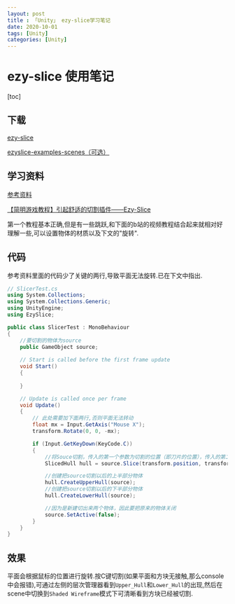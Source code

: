 ```yaml
---
layout: post
title : 「Unity」 ezy-slice学习笔记
date: 2020-10-01
tags: [Unity]
categories: [Unity]
---
```

# ezy-slice 使用笔记

[toc]

## 下载

[ezy-slice](https://github.com/DavidArayan/ezy-slice)

[ezyslice-examples-scenes（可选）](https://github.com/DavidArayan/EzySlice-Example-Scenes)

## 学习资料

[参考资料](https://www.codetd.com/article/7623051)

[【简明游戏教程】引起舒适的切割插件——Ezy-Slice](https://www.bilibili.com/video/av65373505/)

第一个教程基本正确,但是有一些跳跃,和下面的b站的视频教程结合起来就相对好理解一些,可以设置物体的材质以及下文的"旋转".

## 代码

参考资料里面的代码少了关键的两行,导致平面无法旋转.已在下文中指出.

```cs
// SlicerTest.cs
using System.Collections;
using System.Collections.Generic;
using UnityEngine;
using EzySlice;

public class SlicerTest : MonoBehaviour
{
    //要切割的物体为source
    public GameObject source;
    
    // Start is called before the first frame update
    void Start()
    {
        
    }

    // Update is called once per frame
    void Update()
    {
        // 此处需要加下面两行,否则平面无法转动
        float mx = Input.GetAxis("Mouse X");
        transform.Rotate(0, 0, -mx);

        if (Input.GetKeyDown(KeyCode.C))
        {
            //将Souce切割，传入的第一个参数为切割的位置（即刀片的位置），传入的第二个参数为切割面的法向量（即刀片表面的法向量）
            SlicedHull hull = source.Slice(transform.position, transform.up);

            //创建把source切割以后的上半部分物体
            hull.CreateUpperHull(source);
            //创建把source切割以后的下半部分物体
            hull.CreateLowerHull(source);

            //因为是新建切出来两个物体，因此要把原来的物体关闭
            source.SetActive(false);
        }
    }
}
```


## 效果

平面会根据鼠标的位置进行旋转.按C键切割(如果平面和方块无接触,那么console中会报错),可通过左侧的层次管理器看到`Upper_Hull`和`Lower_Hull`的出现,然后在scene中切换到`Shaded Wireframe`模式下可清晰看到方块已经被切割.


